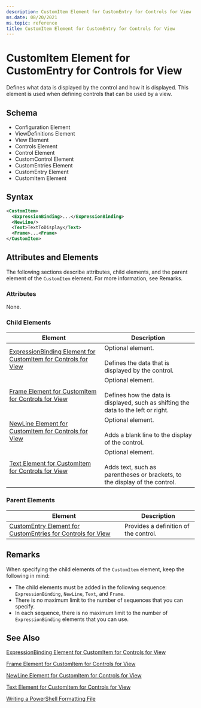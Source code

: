 ```yaml
---
description: CustomItem Element for CustomEntry for Controls for View
ms.date: 08/20/2021
ms.topic: reference
title: CustomItem Element for CustomEntry for Controls for View
---
```

# CustomItem Element for CustomEntry for Controls for View

Defines what data is displayed by the control and how it is displayed. This element is used when
defining controls that can be used by a view.

## Schema

- Configuration Element
- ViewDefinitions Element
- View Element
- Controls Element
- Control Element
- CustomControl Element
- CustomEntries Element
- CustomEntry Element
- CustomItem Element

## Syntax

```xml
<CustomItem>
  <ExpressionBinding>...</ExpressionBinding>
  <NewLine/>
  <Text>TextToDisplay</Text>
  <Frame>...<Frame>
</CustomItem>
```

## Attributes and Elements

The following sections describe attributes, child elements, and the parent element of the
`CustomItem` element. For more information, see Remarks.

### Attributes

None.

### Child Elements

|Element|Description|
|-------------|-----------------|
|[ExpressionBinding Element for CustomItem for Controls for View](./expressionbinding-element-for-customitem-for-controls-for-view-format.md)|Optional element.<br /><br /> Defines the data that is displayed by the control.|
|[Frame Element for CustomItem for Controls for View](./frame-element-for-customitem-for-controls-for-view-format.md)|Optional element.<br /><br /> Defines how the data is displayed, such as shifting the data to the left or right.|
|[NewLine Element for CustomItem for Controls for View](./newline-element-for-customitem-for-controls-for-view-format.md)|Optional element.<br /><br /> Adds a blank line to the display of the control.|
|[Text Element for CustomItem for Controls for View](./text-element-for-customitem-for-controls-for-view-format.md)|Optional element.<br /><br /> Adds text, such as parentheses or brackets, to the display of the control.|

### Parent Elements

|Element|Description|
|-------------|-----------------|
|[CustomEntry Element for CustomEntries for Controls for View](./customentry-element-for-customentries-for-controls-for-view-format.md)|Provides a definition of the control.|

## Remarks

When specifying the child elements of the `CustomItem` element, keep the following in mind:

- The child elements must be added in the following sequence: `ExpressionBinding`, `NewLine`,
  `Text`, and `Frame`.
- There is no maximum limit to the number of sequences that you can specify.
- In each sequence, there is no maximum limit to the number of `ExpressionBinding` elements that you
  can use.

## See Also

[ExpressionBinding Element for CustomItem for Controls for View](./expressionbinding-element-for-customitem-for-controls-for-view-format.md)

[Frame Element for CustomItem for Controls for View](./frame-element-for-customitem-for-controls-for-view-format.md)

[NewLine Element for CustomItem for Controls for View](./newline-element-for-customitem-for-controls-for-view-format.md)

[Text Element for CustomItem for Controls for View](./text-element-for-customitem-for-controls-for-view-format.md)

[Writing a PowerShell Formatting File](./writing-a-powershell-formatting-file.md)
